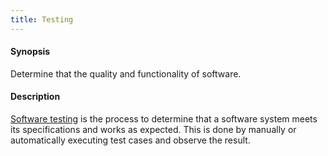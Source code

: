```yaml
---
title: Testing
---
```


#### Synopsis

Determine that the quality and functionality of software.

#### Description

[Software testing](http://en.wikipedia.org/wiki/Software_testing) is the process to determine
that a software system meets its specifications and works as expected. This is done by 
manually or automatically executing test cases and observe the result.


